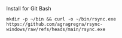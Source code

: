 Install for Git Bash

```mkdir -p ~/bin && curl -o ~/bin/rsync.exe https://github.com/agragregra/rsync-windows/raw/refs/heads/main/rsync.exe```
